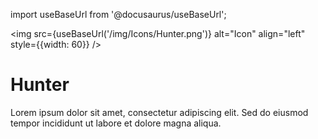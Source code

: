 import useBaseUrl from '@docusaurus/useBaseUrl';

<img src={useBaseUrl('/img/Icons/Hunter.png')} alt="Icon" align="left" style={{width: 60}} />
# Hunter

Lorem ipsum dolor sit amet, consectetur adipiscing elit. Sed do eiusmod tempor incididunt ut labore et dolore magna aliqua.
